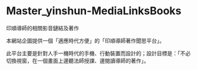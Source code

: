 # Master_yinshun-MediaLinksBooks
印順導師的相關影音鏈結及著作

本網站企圖提供一個「適應時代方便」的「印順導師著作聞思平台」。

此平台主要是針對人手一機時代的手機、行動裝置而設計的；設計目標是：「不必切換視窗，在一個畫面上邊聽法師授課、邊閱讀導師的著作」。
